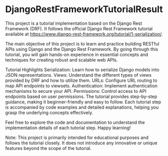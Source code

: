 # DjangoRestFrameworkTutorialResult

This project is a tutorial implementation based on the Django Rest Framework (DRF). It follows the official Django Rest Framework tutorial available at https://www.django-rest-framework.org/tutorial/1-serialization/.

The main objective of this project is to learn and practice building RESTful APIs using Django and the Django Rest Framework. By going through this tutorial, you will gain hands-on experience in essential concepts and techniques for creating robust and scalable web APIs.

Tutorial Highlights
Serialization: Learn how to serialize Django models into JSON representations.
Views: Understand the different types of views provided by DRF and how to utilize them.
URLs: Configure URL routing to map API endpoints to viewsets.
Authentication: Implement authentication mechanisms to secure your API.
Permissions: Control access to API endpoints based on user permissions.
The tutorial provides step-by-step guidance, making it beginner-friendly and easy to follow. Each tutorial step is accompanied by code examples and detailed explanations, helping you grasp the underlying concepts effectively.

Feel free to explore the code and documentation to understand the implementation details of each tutorial step. Happy learning!

Note: This project is primarily intended for educational purposes and follows the tutorial closely. It does not introduce any innovative or unique features beyond the scope of the tutorial.
